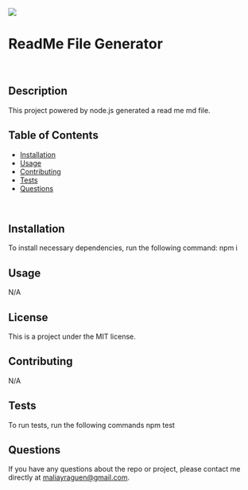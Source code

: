 
  ![](https://img.shields.io/badge/LICENSE-MIT-blue)
  <br>

  # ReadMe File Generator
  <br>

  ## Description
  This project powered by node.js generated a read me md file.
  <br>
  
  ## Table of Contents
  * [Installation](#installation)
  * [Usage](#usage)
  * [Contributing](#contributing)
  * [Tests](#tests)
  * [Questions](#questions)
  <br>
  
  ## Installation
  To install necessary dependencies, run the following command:
  npm i
  <br>
  
  ## Usage
  N/A
  <br>
  
  ## License
  This is a project under the MIT license.
  <br>
  
  ## Contributing
  N/A
  <br>

  ## Tests
  To run tests, run the following commands
  npm test
  <br>
  
  ## Questions
  If you have any questions about the repo or project, please contact me directly at maliayraguen@gmail.com.
